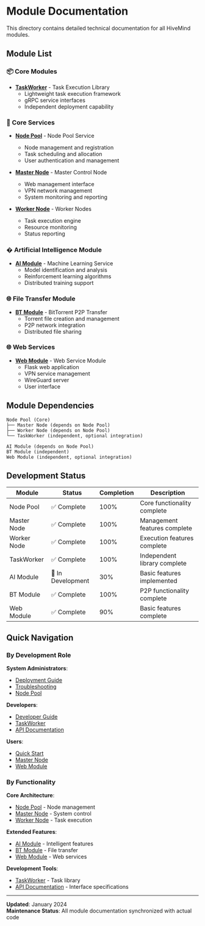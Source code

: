 # Module Documentation

This directory contains detailed technical documentation for all HiveMind modules.

## Module List

### 📦 Core Modules

- **[TaskWorker](taskworker.md)** - Task Execution Library
  - Lightweight task execution framework
  - gRPC service interfaces
  - Independent deployment capability

### 🔄 Core Services

- **[Node Pool](node-pool.md)** - Node Pool Service
  - Node management and registration
  - Task scheduling and allocation
  - User authentication and management

- **[Master Node](master-node.md)** - Master Control Node
  - Web management interface
  - VPN network management
  - System monitoring and reporting

- **[Worker Node](worker-node.md)** - Worker Nodes
  - Task execution engine
  - Resource monitoring
  - Status reporting

### � Artificial Intelligence Module

- **[AI Module](ai.md)** - Machine Learning Service
  - Model identification and analysis
  - Reinforcement learning algorithms
  - Distributed training support

### 🌐 File Transfer Module

- **[BT Module](bt.md)** - BitTorrent P2P Transfer
  - Torrent file creation and management
  - P2P network integration
  - Distributed file sharing

### 🌐 Web Services

- **[Web Module](web.md)** - Web Service Module
  - Flask web application
  - VPN service management
  - WireGuard server
  - User interface

## Module Dependencies

```
Node Pool (Core)
├── Master Node (depends on Node Pool)
├── Worker Node (depends on Node Pool)
└── TaskWorker (independent, optional integration)

AI Module (depends on Node Pool)
BT Module (independent)
Web Module (independent, optional integration)
```

## Development Status

| Module | Status | Completion | Description |
|--------|--------|------------|-------------|
| Node Pool | ✅ Complete | 100% | Core functionality complete |
| Master Node | ✅ Complete | 100% | Management features complete |
| Worker Node | ✅ Complete | 100% | Execution features complete |
| TaskWorker | ✅ Complete | 100% | Independent library complete |
| AI Module | 🔄 In Development | 30% | Basic features implemented |
| BT Module | ✅ Complete | 100% | P2P functionality complete |
| Web Module | ✅ Complete | 90% | Basic features complete |

## Quick Navigation

### By Development Role

**System Administrators**:
- [Deployment Guide](../deployment.md)
- [Troubleshooting](../troubleshooting.md)
- [Node Pool](node-pool.md)

**Developers**:
- [Developer Guide](../developer.md)
- [TaskWorker](taskworker.md)
- [API Documentation](../api.md)

**Users**:
- [Quick Start](../README.md#quick-start)
- [Master Node](master-node.md)
- [Web Module](web.md)

### By Functionality

**Core Architecture**:
- [Node Pool](node-pool.md) - Node management
- [Master Node](master-node.md) - System control
- [Worker Node](worker-node.md) - Task execution

**Extended Features**:
- [AI Module](ai.md) - Intelligent features
- [BT Module](bt.md) - File transfer
- [Web Module](web.md) - Web services

**Development Tools**:
- [TaskWorker](taskworker.md) - Task library
- [API Documentation](../api.md) - Interface specifications

---

**Updated**: January 2024  
**Maintenance Status**: All module documentation synchronized with actual code
